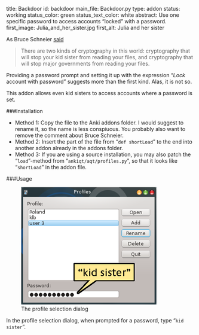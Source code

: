 title: Backdoor
id: backdoor
main_file: Backdoor.py
type: addon
status: working
status_color: green
status_text_color: white
abstract: Use one specific password to access accounts “locked” with a password.
first_image: Julia_and_her_sister.jpg
first_alt: Julia and her sister

As Bruce Schneier [said](http://en.wikiquote.org/wiki/Bruce_Schneier)

> There are two kinds of cryptography in this world: cryptography that
  will stop your kid sister from reading your files, and cryptography
  that will stop major governments from reading your files.

Providing a password prompt and setting it up with the expression
“*Lock* account with password” suggests more than the first
kind. Alas, it is not so.

This addon allows even kid sisters to access accounts where a password is set.

###Installation
* Method 1: Copy the file to the Anki addons folder. I would suggest
  to rename it, so the name is less conspiuous. You probably also want
  to remove the comment about Bruce Schneier.
* Method 2: Insert the  part of the file from “`def shortLoad`” to the
  end into another addon already in the addons folder.
* Method 3: If you are using a source installation, you may also patch
  the “`load`”-method from “`ankiqt/aqt/profiles.py`”, so that it
  looks like “`shortLoad`” in the addon file.

###Usage
<!-- ![kid sister](images/kid_sister.png) -->
<figure><img src="images/kid_sister.png" alt="Type kid sister in the
password field"><figcaption>The profile selection dialog</figcaption></figure>

In the profile selection dialog, when prompted for a password, type
“`kid sister`”.
